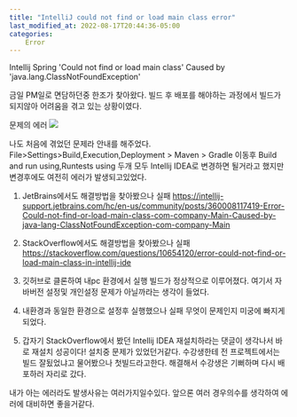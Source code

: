 ```yaml
---
title: "IntelliJ could not find or load main class error"
last_modified_at: 2022-08-17T20:44:36-05:00
categories: 
    Error
---
```


Intellij Spring 'Could not find or load main class' Caused by 'java.lang.ClassNotFoundException'

  
금일 PM일로 면담하던중 한조가 찾아왔다.
빌드 후 배포를 해야하는 과정에서 빌드가 되지않아 어려움을 겪고 있는 상황이였다.

문제의 에러
![](https://intellij-support.jetbrains.com/hc/user_images/1RQEc8BaGy-zMLUmNY7WuQ.png)

나도 처음에 겪었던 문제라 안내를 해주었다.
File>Settings>Build,Execution,Deployment > Maven > Gradle 이동후 
Build and run using,Runtests using 두개 모두 Intellij IDEA로 변경하면 될거라고 했지만
변경후에도 여전히 에러가 발생되고있었다.

1. JetBrains에서도 해결방법을 찾아봤으나 실패
https://intellij-support.jetbrains.com/hc/en-us/community/posts/360008117419-Error-Could-not-find-or-load-main-class-com-company-Main-Caused-by-java-lang-ClassNotFoundException-com-company-Main

2. StackOverflow에서도 해결방법을 찾아봤으나 실패
https://stackoverflow.com/questions/10654120/error-could-not-find-or-load-main-class-in-intellij-ide

3. 깃허브로 클론하여 내pc 환경에서 실행
빌드가 정상적으로 이루어졌다. 여기서 자바버전 설정및 개인설정 문제가 아닐까라는 생각이 들었다.

4. 내환경과 동일한 환경으로 설정후 실행했으나 실패
무엇이 문제인지 미궁에 빠지게 되었다.  

5. 갑자기 StackOverflow에서 봤던 Intellij IDEA 재설치하라는 댓글이 생각나서 바로 재설치
성공이다! 설치중 문제가 있었던거같다. 수강생한테 전 프로젝트에서는 빌드 잘됬었냐고 물어봤으나
첫빌드라고한다. 해결해서 수강생은 기뻐하며 다시 배포하러 자리로 갔다.

내가 아는 에러라도 발생사유는 여러가지일수있다. 
앞으론 여러 경우의수를 생각하여 에러에 대비하면 좋을거같다.


